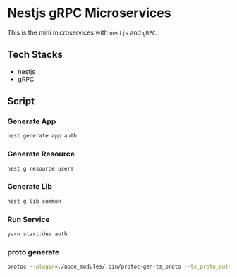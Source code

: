 # Nestjs gRPC Microservices

This is the mini microservices with `nestjs` and `gRPC`.

## Tech Stacks

- nestjs
- gRPC

## Script

### Generate App

```bash
nest generate app auth
```

### Generate Resource

```bash
nest g resource users
```

### Generate Lib

```bash
nest g lib common
```

### Run Service

```bash
yarn start:dev auth
```

### proto generate

```bash
protoc --plugin=./node_modules/.bin/protoc-gen-ts_proto --ts_proto_out=./ --ts_proto_opt=nestJs=true ./proto/auth.proto
```
